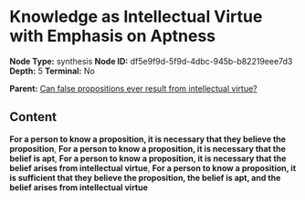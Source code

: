 # Knowledge as Intellectual Virtue with Emphasis on Aptness

**Node Type:** synthesis
**Node ID:** df5e9f9d-5f9d-4dbc-945b-b82219eee7d3
**Depth:** 5
**Terminal:** No

**Parent:** [Can false propositions ever result from intellectual virtue?](can-false-propositions-ever-result-from-intellectual-virtue-antithesis-f6882106-238b-4ac5-a512-a3b22a35882f.md)

## Content

**For a person to know a proposition, it is necessary that they believe the proposition**, **For a person to know a proposition, it is necessary that the belief is apt**, **For a person to know a proposition, it is necessary that the belief arises from intellectual virtue**, **For a person to know a proposition, it is sufficient that they believe the proposition, the belief is apt, and the belief arises from intellectual virtue**
